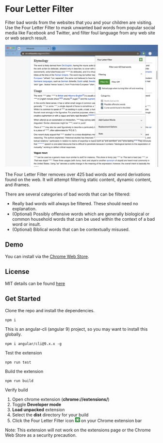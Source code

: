 # Four Letter Filter

Filter bad words from the websites that you and your children are visiting. Use the Four Letter Filter to mask unwanted bad words from popular social media like Facebook and Twitter, and filter foul language from any web site or web search result.

![alt text](git_images/four-letter-filter.png "Four Letter Filter screenshot")

The Four Letter Filter removes over 425 bad words and word derivations found on the web. It will attempt filtering static content, dynamic content, and iframes. 

There are several categories of bad words that can be filtered:
* Really bad words will always be filtered. These should need no explanation.
* (Optional) Possibly offensive words which are generally biological or common household words that can be used within the context of a bad word or insult.
* (Optional) Biblical words that can be contextually misused.

## Demo

You can install via the [Chrome Web Store](https://chrome.google.com/webstore/detail/four-letter-filter/idchbmdbmcbmfeldjfkgailpngdcdbho).

## License

MIT details can be found [here](license.md)

## Get Started

Clone the repo and install the dependencies.

```
npm i
```

This is an angular-cli (angular 9) project, so you may want to install this globally.

```
npm i angular/cli@9.x.x -g
```

Test the extension

```
npm run test
```

Build the extension

```
npm run build
```

Verify build

1. Open chrome extension (**chrome://extensions/**)
2. Toggle **Developer mode**
3. **Load unpacked** extension
4. Select the **dist** directory for your build
5. Click the Four Letter Filter icon ![alt text](git_images/icon16.png "Four Letter Filter icon") on your Chrome extension bar 


Note: This extension will not work on the extensions page or the Chrome Web Store as a security precaution.
